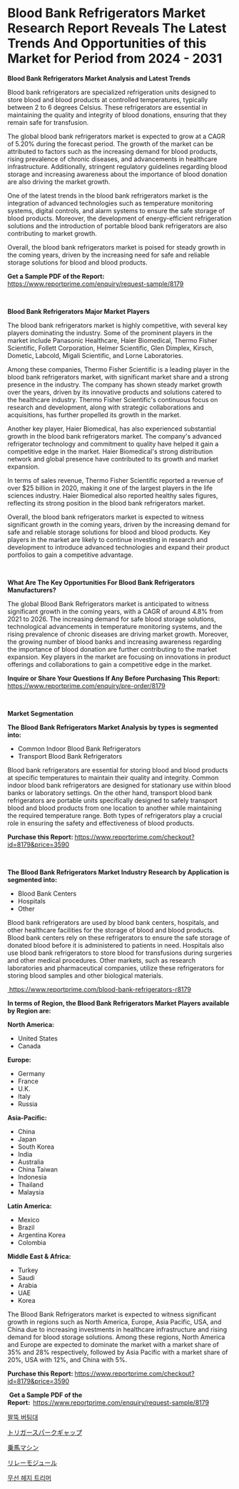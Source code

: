 <p><h1>Blood Bank Refrigerators Market Research Report Reveals The Latest Trends And Opportunities of this Market for Period from 2024 - 2031</h1></p><p><strong>Blood Bank Refrigerators Market Analysis and Latest Trends</strong></p>
<p><p>Blood bank refrigerators are specialized refrigeration units designed to store blood and blood products at controlled temperatures, typically between 2 to 6 degrees Celsius. These refrigerators are essential in maintaining the quality and integrity of blood donations, ensuring that they remain safe for transfusion.</p><p>The global blood bank refrigerators market is expected to grow at a CAGR of 5.20% during the forecast period. The growth of the market can be attributed to factors such as the increasing demand for blood products, rising prevalence of chronic diseases, and advancements in healthcare infrastructure. Additionally, stringent regulatory guidelines regarding blood storage and increasing awareness about the importance of blood donation are also driving the market growth.</p><p>One of the latest trends in the blood bank refrigerators market is the integration of advanced technologies such as temperature monitoring systems, digital controls, and alarm systems to ensure the safe storage of blood products. Moreover, the development of energy-efficient refrigeration solutions and the introduction of portable blood bank refrigerators are also contributing to market growth.</p><p>Overall, the blood bank refrigerators market is poised for steady growth in the coming years, driven by the increasing need for safe and reliable storage solutions for blood and blood products.</p></p>
<p><strong>Get a Sample PDF of the Report:&nbsp;</strong> <a href="https://www.reportprime.com/enquiry/request-sample/8179">https://www.reportprime.com/enquiry/request-sample/8179</a></p>
<p>&nbsp;</p>
<p><strong>Blood Bank Refrigerators Major Market Players</strong></p>
<p><p>The blood bank refrigerators market is highly competitive, with several key players dominating the industry. Some of the prominent players in the market include Panasonic Healthcare, Haier Biomedical, Thermo Fisher Scientific, Follett Corporation, Helmer Scientific, Glen Dimplex, Kirsch, Dometic, Labcold, Migali Scientific, and Lorne Laboratories.</p><p>Among these companies, Thermo Fisher Scientific is a leading player in the blood bank refrigerators market, with significant market share and a strong presence in the industry. The company has shown steady market growth over the years, driven by its innovative products and solutions catered to the healthcare industry. Thermo Fisher Scientific's continuous focus on research and development, along with strategic collaborations and acquisitions, has further propelled its growth in the market.</p><p>Another key player, Haier Biomedical, has also experienced substantial growth in the blood bank refrigerators market. The company's advanced refrigerator technology and commitment to quality have helped it gain a competitive edge in the market. Haier Biomedical's strong distribution network and global presence have contributed to its growth and market expansion.</p><p>In terms of sales revenue, Thermo Fisher Scientific reported a revenue of over $25 billion in 2020, making it one of the largest players in the life sciences industry. Haier Biomedical also reported healthy sales figures, reflecting its strong position in the blood bank refrigerators market.</p><p>Overall, the blood bank refrigerators market is expected to witness significant growth in the coming years, driven by the increasing demand for safe and reliable storage solutions for blood and blood products. Key players in the market are likely to continue investing in research and development to introduce advanced technologies and expand their product portfolios to gain a competitive advantage.</p></p>
<p>&nbsp;</p>
<p><strong>What Are The Key Opportunities For Blood Bank Refrigerators Manufacturers?</strong></p>
<p><p>The global Blood Bank Refrigerators market is anticipated to witness significant growth in the coming years, with a CAGR of around 4.8% from 2021 to 2026. The increasing demand for safe blood storage solutions, technological advancements in temperature monitoring systems, and the rising prevalence of chronic diseases are driving market growth. Moreover, the growing number of blood banks and increasing awareness regarding the importance of blood donation are further contributing to the market expansion. Key players in the market are focusing on innovations in product offerings and collaborations to gain a competitive edge in the market.</p></p>
<p><strong>Inquire or Share Your Questions If Any Before Purchasing This Report:</strong> <a href="https://www.reportprime.com/enquiry/pre-order/8179">https://www.reportprime.com/enquiry/pre-order/8179</a></p>
<p>&nbsp;</p>
<p><strong>Market Segmentation</strong></p>
<p><strong>The Blood Bank Refrigerators Market Analysis by types is segmented into:</strong></p>
<p><ul><li>Common Indoor Blood Bank Refrigerators</li><li>Transport Blood Bank Refrigerators</li></ul></p>
<p><p>Blood bank refrigerators are essential for storing blood and blood products at specific temperatures to maintain their quality and integrity. Common indoor blood bank refrigerators are designed for stationary use within blood banks or laboratory settings. On the other hand, transport blood bank refrigerators are portable units specifically designed to safely transport blood and blood products from one location to another while maintaining the required temperature range. Both types of refrigerators play a crucial role in ensuring the safety and effectiveness of blood products.</p></p>
<p><strong>Purchase this Report:&nbsp;</strong><a href="https://www.reportprime.com/checkout?id=8179&price=3590">https://www.reportprime.com/checkout?id=8179&price=3590</a></p>
<p>&nbsp;</p>
<p><strong>The Blood Bank Refrigerators Market Industry Research by Application is segmented into:</strong></p>
<p><ul><li>Blood Bank Centers</li><li>Hospitals</li><li>Other</li></ul></p>
<p><p>Blood bank refrigerators are used by blood bank centers, hospitals, and other healthcare facilities for the storage of blood and blood products. Blood bank centers rely on these refrigerators to ensure the safe storage of donated blood before it is administered to patients in need. Hospitals also use blood bank refrigerators to store blood for transfusions during surgeries and other medical procedures. Other markets, such as research laboratories and pharmaceutical companies, utilize these refrigerators for storing blood samples and other biological materials.</p></p>
<p><a href="https://www.reportprime.com/blood-bank-refrigerators-r8179">&nbsp;https://www.reportprime.com/blood-bank-refrigerators-r8179</a></p>
<p><strong>In terms of Region, the Blood Bank Refrigerators Market Players available by Region are:</strong></p>
<p>
    <p> <strong> North America: </strong>
        <ul>
            <li>United States</li>
            <li>Canada</li>
        </ul>
        </p> 
    <p> <strong> Europe: </strong>
        <ul>
            <li>Germany</li>
            <li>France</li>
            <li>U.K.</li>
            <li>Italy</li>
            <li>Russia</li>
        </ul>
        </p> 
    <p> <strong> Asia-Pacific: </strong>
        <ul>
            <li>China</li>
            <li>Japan</li>
            <li>South Korea</li>
            <li>India</li>
            <li>Australia</li>
            <li>China Taiwan</li>
            <li>Indonesia</li>
            <li>Thailand</li>
            <li>Malaysia</li>
        </ul>
        </p> 
    <p> <strong> Latin America: </strong>
        <ul>
            <li>Mexico</li>
            <li>Brazil</li>
            <li>Argentina Korea</li>
            <li>Colombia</li>
        </ul>
        </p> 
    <p> <strong> Middle East & Africa: </strong>
        <ul>
            <li>Turkey</li>
            <li>Saudi</li>
            <li>Arabia</li>
            <li>UAE</li>
            <li>Korea</li>
        </ul>
    </p>
    </p>
<p><p>The Blood Bank Refrigerators market is expected to witness significant growth in regions such as North America, Europe, Asia Pacific, USA, and China due to increasing investments in healthcare infrastructure and rising demand for blood storage solutions. Among these regions, North America and Europe are expected to dominate the market with a market share of 35% and 28% respectively, followed by Asia Pacific with a market share of 20%, USA with 12%, and China with 5%.</p></p>
<p><strong>Purchase this Report: </strong><a href="https://www.reportprime.com/checkout?id=8179&price=3590">https://www.reportprime.com/checkout?id=8179&price=3590</a></p>
<p>&nbsp;<strong>Get a Sample PDF of the Report:&nbsp;&nbsp;</strong><a href="https://www.reportprime.com/enquiry/request-sample/8179">https://www.reportprime.com/enquiry/request-sample/8179</a></p>
<p><strong></strong></p>
<p><p><a href="https://github.com/RichardLueilwitz787/Market-Research-Report-List-1/blob/main/496964234935.md">팔뚝 버팀대</a></p><p><a href="https://github.com/Calvi3ynJerde867/Market-Research-Report-List-1/blob/main/629372534462.md">トリガースパークギャップ</a></p><p><a href="https://medium.com/@santosuigrtley997836/%E4%B9%97%E9%A6%AC%E3%83%9E%E3%82%B7%E3%83%B3%E5%B8%82%E5%A0%B4%E3%81%AF-%E3%82%B7%E3%82%A7%E3%82%A2-%E3%83%88%E3%83%AC%E3%83%B3%E3%83%89-%E6%88%90%E9%95%B7%E3%81%AB%E9%96%A2%E3%81%99%E3%82%8B%E6%83%85%E5%A0%B1%E3%82%92%E6%8F%90%E4%BE%9B%E3%81%97%E3%81%BE%E3%81%99-226bd7d2beee">乗馬マシン</a></p><p><a href="https://github.com/JacksonWiza1924/Market-Research-Report-List-1/blob/main/164609734464.md">リレーモジュール</a></p><p><a href="https://medium.com/@abelusikowski95672023/%EC%BD%94%EB%93%9C%EB%A0%88%EC%8A%A4-%EA%B7%B8%EB%A3%A8%EB%B0%8D-%EA%B0%80%EC%9C%84-%EC%8B%9C%EC%9E%A5-%EB%B3%B4%EA%B3%A0%EC%84%9C%EB%8A%94-%EC%9D%B4-%EC%8B%9C%EC%9E%A5%EC%9D%98-%EC%B5%9C%EC%8B%A0-%ED%8A%B8%EB%A0%8C%EB%93%9C%EC%99%80-%EC%84%B1%EC%9E%A5-%EA%B8%B0%ED%9A%8C%EB%A5%BC-%EB%B3%B4%EC%97%AC%EC%A4%8D%EB%8B%88%EB%8B%A4-104a21a2bf90">무선 헤지 트리머</a></p></p>